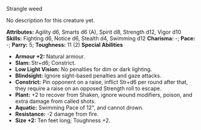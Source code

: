 Strangle weed

No description for this creature yet.

**Attributes:** Agility d6, Smarts d6 (A), Spirit d8, Strength d12,
Vigor d10
**Skills:** Fighting d6, Notice d6, Stealth d4, Swimming d12
**Charisma:** -; **Pace:** -; **Parry:** 5; **Toughness:** 11 (2)
**Special Abilities**
- **Armour +2:** Natural armour.
- **Slam:** Str+d6; Constrict.
- **Low Light Vision:** No penalties for dim or dark lighting.
- **Blindsight:** Ignore sight-based penalties and gaze attacks.
- **Constrict:** Pin opponent on a raise, inflict Str+d6 per round after
that, they require a raise on an opposed Strength roll to escape.
- **Plant:** +2 to recover from Shaken, ignore wound modifiers, poison,
and extra damage from called shots.
- **Aquatic:** Swimming Pace of 12", and cannot drown.
- **Resistance:** -2 damage from fire.
- **Size +2:** Ten feet long; Toughness +2.

